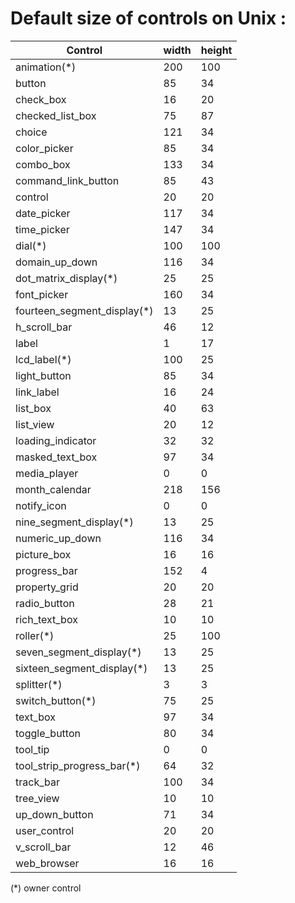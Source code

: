 # Default size of controls on Unix :

| Control                     | width  | height |
|-----------------------------|--------|--------|
| animation(*)                |    200 |    100 |
| button                      |     85 |     34 |
| check_box                   |     16 |     20 |
| checked_list_box            |     75 |     87 |
| choice                      |    121 |     34 |
| color_picker                |     85 |     34 |
| combo_box                   |    133 |     34 |
| command_link_button         |     85 |     43 |
| control                     |     20 |     20 |
| date_picker                 |    117 |     34 |
| time_picker                 |    147 |     34 |
| dial(*)                     |    100 |    100 |
| domain_up_down              |    116 |     34 |
| dot_matrix_display(*)      |     25 |     25 |
| font_picker                 |    160 |     34 |
| fourteen_segment_display(*) |     13 |     25 |
| h_scroll_bar                |     46 |     12 |
| label                       |      1 |     17 |
| lcd_label(*)                |    100 |     25 |
| light_button                |     85 |     34 |
| link_label                  |     16 |     24 |
| list_box                    |     40 |     63 |
| list_view                   |     20 |     12 |
| loading_indicator           |     32 |     32 |
| masked_text_box             |     97 |     34 |
| media_player                |      0 |      0 |
| month_calendar              |    218 |    156 |
| notify_icon                 |      0 |      0 |
| nine_segment_display(*)     |     13 |     25 |
| numeric_up_down             |    116 |     34 |
| picture_box                 |     16 |     16 |
| progress_bar                |    152 |      4 |
| property_grid                |     20 |     20 |
| radio_button                |     28 |     21 |
| rich_text_box               |     10 |     10 |
| roller(*)                   |     25 |    100 |
| seven_segment_display(*)    |     13 |     25 |
| sixteen_segment_display(*)  |     13 |     25 |
| splitter(*)                 |      3 |      3 |
| switch_button(*)            |     75 |     25 |
| text_box                    |     97 |     34 |
| toggle_button               |     80 |     34 |
| tool_tip                    |      0 |      0 |
| tool_strip_progress_bar(*)  |     64 |     32 |
| track_bar                   |    100 |     34 |
| tree_view                   |     10 |     10 |
| up_down_button              |     71 |     34 |
| user_control                |     20 |     20 |
| v_scroll_bar                |     12 |     46 |
| web_browser                 |     16 |     16 |

(*) owner control
